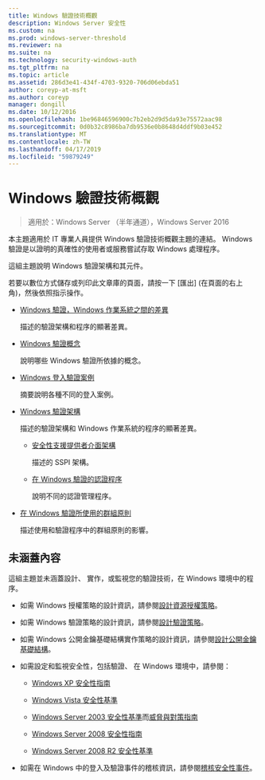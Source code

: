 ```yaml
---
title: Windows 驗證技術概觀
description: Windows Server 安全性
ms.custom: na
ms.prod: windows-server-threshold
ms.reviewer: na
ms.suite: na
ms.technology: security-windows-auth
ms.tgt_pltfrm: na
ms.topic: article
ms.assetid: 286d3e41-434f-4703-9320-706d06ebda51
author: coreyp-at-msft
ms.author: coreyp
manager: dongill
ms.date: 10/12/2016
ms.openlocfilehash: 1be96846596900c7b2eb2d9d5da93e75572aac98
ms.sourcegitcommit: 0d0b32c8986ba7db9536e0b8648d4ddf9b03e452
ms.translationtype: MT
ms.contentlocale: zh-TW
ms.lasthandoff: 04/17/2019
ms.locfileid: "59879249"
---
```

# <a name="windows-authentication-technical-overview"></a>Windows 驗證技術概觀

>適用於：Windows Server （半年通道），Windows Server 2016

本主題適用於 IT 專業人員提供 Windows 驗證技術概觀主題的連結。 Windows 驗證是以證明的真確性的使用者或服務嘗試存取 Windows 處理程序。

這組主題說明 Windows 驗證架構和其元件。

若要以數位方式儲存或列印此文章庫的頁面，請按一下 [匯出] (在頁面的右上角)，然後依照指示操作。

-   [Windows 驗證，Windows 作業系統之間的差異](https://technet.microsoft.com/library/dn169017.aspx)

    描述的驗證架構和程序的顯著差異。

-   [Windows 驗證概念](https://technet.microsoft.com/library/dn169018.aspx)

    說明哪些 Windows 驗證所依據的概念。

-   [Windows 登入驗證案例](https://technet.microsoft.com/library/dn169020.aspx)

    摘要說明各種不同的登入案例。

-   [Windows 驗證架構](https://technet.microsoft.com/library/dn169024.aspx)

    描述的驗證架構和 Windows 作業系統的程序的顯著差異。

    -   [安全性支援提供者介面架構](https://technet.microsoft.com/library/dn169026.aspx)

        描述的 SSPI 架構。

    -   [在 Windows 驗證的認證程序](https://technet.microsoft.com/library/dn169014.aspx)

        說明不同的認證管理程序。

-   [在 Windows 驗證所使用的群組原則](https://technet.microsoft.com/library/dn169021.aspx)

    描述使用和驗證程序中的群組原則的影響。

## <a name="what-is-not-covered"></a>未涵蓋內容
這組主題並未涵蓋設計、 實作，或監視您的驗證技術，在 Windows 環境中的程序。

-   如需 Windows 授權策略的設計資訊，請參閱[設計資源授權策略](https://technet.microsoft.com/library/cc783368.aspx)。

-   如需 Windows 驗證策略的設計資訊，請參閱[設計驗證策略](https://technet.microsoft.com/library/cc758124.aspx)。

-   如需 Windows 公開金鑰基礎結構實作策略的設計資訊，請參閱[設計公開金鑰基礎結構](https://technet.microsoft.com/library/cc773138.aspx)。

-   如需設定和監視安全性，包括驗證、 在 Windows 環境中，請參閱：

    -   [Windows XP 安全性指南](https://www.microsoft.com/download/details.aspx?id=962)

    -   [Windows Vista 安全性基準](https://technet.microsoft.com/library/dd450978.aspx)

    -   [Windows Server 2003 安全性基準](https://technet.microsoft.com/library/cc163140.aspx)而[威脅與對策指南](https://technet.microsoft.com/library/dd162275.aspx)

    -   [Windows Server 2008 安全性指南](https://www.microsoft.com/download/details.aspx?id=17606)

    -   [Windows Server 2008 R2 安全性基準](https://technet.microsoft.com/library/gg236605.aspx)

-   如需在 Windows 中的登入及驗證事件的稽核資訊，請參閱[稽核安全性事件](https://technet.microsoft.com/library/cc776394.aspx)。


